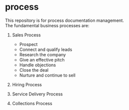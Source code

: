 # process
This repository is for process documentation management.    
The fundamental business processes are:
 
 1. Sales Process
    - Prospect
    - Connect and qualify leads
    - Research the company
    - Give an effective pitch
    - Handle objections
    - Close the deal 
    - Nurture and continue to sell
 2. Hiring Process
 
 3. Service Delivery Process
   
 4. Collections Process
